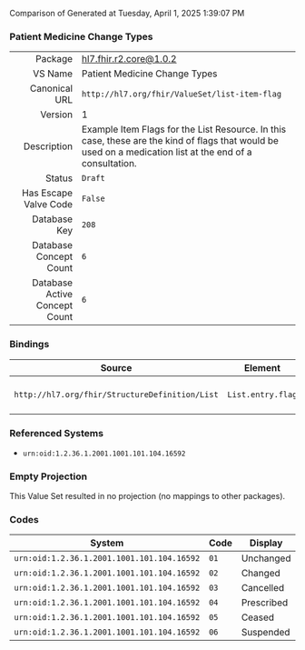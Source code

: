 Comparison of 
Generated at Tuesday, April 1, 2025 1:39:07 PM

### Patient Medicine Change Types

|      |     |
| ---: | --- |
| Package | hl7.fhir.r2.core@1.0.2 |
| VS Name | Patient Medicine Change Types |
| Canonical URL | `http://hl7.org/fhir/ValueSet/list-item-flag` |
| Version | 1 |
| Description | Example Item Flags for the List Resource. In this case, these are the kind of flags that would be used on a medication list at the end of a consultation. |
| Status | `Draft` |
| Has Escape Valve Code | `False` |
| Database Key | `208` |
| Database Concept Count | `6` |
| Database Active Concept Count | `6` |
### Bindings

| Source | Element | Binding | Strength | Element Short |
| ------ | ------- | ------- | -------- | ------------- |
| `http://hl7.org/fhir/StructureDefinition/List` | `List.entry.flag` | `http://hl7.org/fhir/ValueSet/list-item-flag` | `Example` | Status/Workflow information about this item |

### Referenced Systems

* `urn:oid:1.2.36.1.2001.1001.101.104.16592`
### Empty Projection

This Value Set resulted in no projection (no mappings to other packages).

### Codes

| System | Code | Display |
| ------ | ---- | ------- |
| `urn:oid:1.2.36.1.2001.1001.101.104.16592` | `01` | Unchanged |
| `urn:oid:1.2.36.1.2001.1001.101.104.16592` | `02` | Changed |
| `urn:oid:1.2.36.1.2001.1001.101.104.16592` | `03` | Cancelled |
| `urn:oid:1.2.36.1.2001.1001.101.104.16592` | `04` | Prescribed |
| `urn:oid:1.2.36.1.2001.1001.101.104.16592` | `05` | Ceased |
| `urn:oid:1.2.36.1.2001.1001.101.104.16592` | `06` | Suspended |
